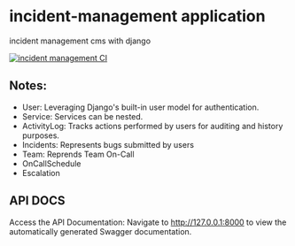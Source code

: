 # incident-management  application
incident management cms with django

[![incident management CI](https://github.com/delitamakanda/incident-management/actions/workflows/django.yml/badge.svg?event=push)](https://github.com/delitamakanda/incident-management/actions/workflows/django.yml)

## Notes:
- User: Leveraging Django's built-in user model for authentication.
- Service: Services can be nested.
- ActivityLog: Tracks actions performed by users for auditing and history purposes.
- Incidents: Represents bugs submitted by users
- Team: Reprends Team On-Call
- OnCallSchedule
- Escalation


## API DOCS
Access the API Documentation: Navigate to http://127.0.0.1:8000 to view the automatically generated Swagger documentation.